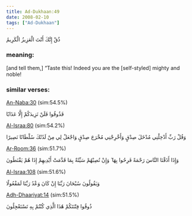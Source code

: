 ```yaml
---
title: Ad-Dukhaan:49
date: 2008-02-10
tags: ["Ad-Dukhaan"]
---
```

ذُقْ إِنَّكَ أَنْتَ الْعَزِيزُ الْكَرِيمُ
### meaning: 
[and tell them,] “Taste this! Indeed you are the [self-styled] mighty and noble!
### similar verses: 

[An-Naba:30](/78/30) (sim:54.5%)

فَذُوقُوا فَلَنْ نَزِيدَكُمْ إِلَّا عَذَابًا

[Al-Israa:80](/17/80) (sim:54.2%)

وَقُلْ رَبِّ أَدْخِلْنِي مُدْخَلَ صِدْقٍ وَأَخْرِجْنِي مُخْرَجَ صِدْقٍ وَاجْعَلْ لِي مِنْ لَدُنْكَ سُلْطَانًا نَصِيرًا

[Ar-Room:36](/30/36) (sim:51.7%)

وَإِذَا أَذَقْنَا النَّاسَ رَحْمَةً فَرِحُوا بِهَا ۖ وَإِنْ تُصِبْهُمْ سَيِّئَةٌ بِمَا قَدَّمَتْ أَيْدِيهِمْ إِذَا هُمْ يَقْنَطُونَ

[Al-Israa:108](/17/108) (sim:51.6%)

وَيَقُولُونَ سُبْحَانَ رَبِّنَا إِنْ كَانَ وَعْدُ رَبِّنَا لَمَفْعُولًا

[Adh-Dhaariyat:14](/51/14) (sim:51.5%)

ذُوقُوا فِتْنَتَكُمْ هَٰذَا الَّذِي كُنْتُمْ بِهِ تَسْتَعْجِلُونَ
